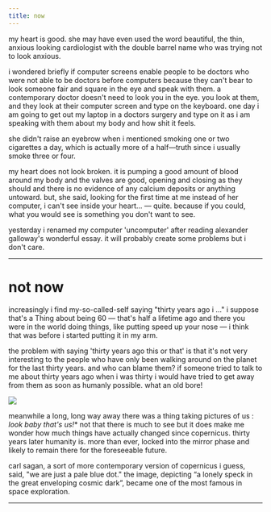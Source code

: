 ```yaml
---
title: now
---
```


my heart is good. she may have even used the word beautiful, the thin, anxious looking cardiologist with the double barrel name who was trying not to look anxious. 

i wondered briefly if computer screens enable people to be doctors who were not able to be doctors before computers because they can't bear to look someone fair and square in the eye and speak with them. a contemporary doctor doesn't need to look you in the eye. you look at them, and they look at their computer screen and type on the keyboard. one day i am going to get out my laptop in a doctors surgery and type on it as i am speaking with them about my body and how shit it feels. 

she didn't raise an eyebrow when i mentioned smoking one or two cigarettes a day, which is actually more of a half—truth since i usually smoke three or four.

my heart does not look broken. it is pumping a good amount of blood around my body and the valves are good, opening and closing as they should and there is no evidence of any calcium deposits or anything untoward. but, she said, looking for the first time at me instead of her computer, i can't see inside your heart... 
— quite. because if you could, what you would see is something you don't want to see.

yesterday i renamed my computer 'uncomputer' after reading alexander galloway's wonderful essay. it will probably create some problems but i don't care.

----------------------



# not now

increasingly i find my-so-called-self saying "thirty years ago i ..." i suppose that's a Thing about being 60 — that's half a lifetime ago and there you were in the world doing things, like putting speed up your nose — i think that was before i started putting it in my arm. 

the problem with saying 'thirty years ago this or that' is that it's not very interesting to the people who have only been walking around on the planet for the last thirty years. and who can blame them? if someone tried to talk to me about thirty years ago when i was thirty i would have tried to get away from them as soon as humanly possible. what an old bore! 

![](http://johannesk.com.s3.amazonaws.com/2020/img/pale-blue-dot.jpg)

meanwhile a long, long way away there was a thing taking pictures of us : *look baby that's us!** not that there is much to see but it does make me wonder how much things have actually changed since copernicus. thirty years later humanity is. more than ever, locked into the mirror phase and likely to remain there for the foreseeable future.

carl sagan, a sort of more contemporary version of copernicus i guess, said, "we are just a pale blue dot." the image, depicting “a lonely speck in the great enveloping cosmic dark”, became one of the most famous in space exploration.

----------------------



![]()








